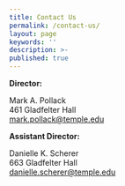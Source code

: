 ```yaml
---
title: Contact Us
permalink: /contact-us/
layout: page
keywords: ''
description: >-
published: true
---
```


**Director:**

Mark A. Pollack<br>
461 Gladfelter Hall<br>
[mark.pollack@temple.edu](mailto:mark.pollack@temple.edu)<br>

**Assistant Director:**

Danielle K. Scherer<br>
663 Gladfelter Hall<br>
[danielle.scherer@temple.edu](mailto:danielle.scherer@temple.edu)<br>
